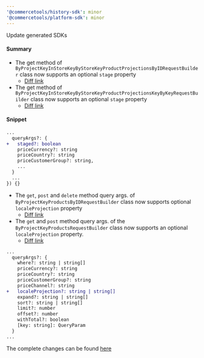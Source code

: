 ```yaml
---
'@commercetools/history-sdk': minor
'@commercetools/platform-sdk': minor
---
```


Update generated SDKs

#### Summary

- The get method of `ByProjectKeyInStoreKeyByStoreKeyProductProjectionsByIDRequestBuilder` class now supports an optional `stage` property
  - [Diff link](packages/platform-sdk/src/generated/client/product-projections/by-project-key-in-store-key-by-store-key-product-projections-by-id-request-builder.ts)
- The get method of `ByProjectKeyInStoreKeyByStoreKeyProductProjectionsKeyByKeyRequestBuilder` class now supports an optional `stage` property
  - [Diff link](packages/platform-sdk/src/generated/client/product-projections/by-project-key-in-store-key-by-store-key-product-projections-key-by-key-request-builder.ts)

#### Snippet

```diff
...
  queryArgs?: {
+   staged?: boolean
    priceCurrency?: string
    priceCountry?: string
    priceCustomerGroup?: string,
    ...
  }
  ...
}) {}
```

- The `get`, `post` and `delete` method query args. of `ByProjectKeyProductsByIDRequestBuilder` class now supports optional `localeProjection` property
  - [Diff link](packages/platform-sdk/src/generated/client/products/by-project-key-products-by-id-request-builder.ts)
- The `get` and `post` method query args. of the `ByProjectKeyProductsRequestBuilder` class now supports an optional `localeProjection` property.
  - [Diff link](packages/platform-sdk/src/generated/client/products/by-project-key-products-request-builder.ts)

```diff
...
  queryArgs?: {
    where?: string | string[]
    priceCurrency?: string
    priceCountry?: string
    priceCustomerGroup?: string
    priceChannel?: string
+   localeProjection?: string | string[]
    expand?: string | string[]
    sort?: string | string[]
    limit?: number
    offset?: number
    withTotal?: boolean
    [key: string]: QueryParam
  }
...
```

The complete changes can be found [here](changes.md)
